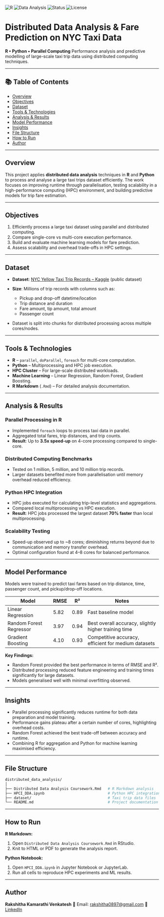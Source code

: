 ![R](https://img.shields.io/badge/Language-R-blue)
![Data Analysis](https://img.shields.io/badge/Domain-Distributed%20Data%20Analysis-orange)
![Status](https://img.shields.io/badge/Status-Completed-brightgreen)
![License](https://img.shields.io/badge/License-MIT-lightgrey)

# Distributed Data Analysis & Fare Prediction on NYC Taxi Data

**R • Python • Parallel Computing**
Performance analysis and predictive modelling of large-scale taxi trip data using distributed computing techniques.

---

## 📚 Table of Contents

* [Overview](#overview)
* [Objectives](#objectives)
* [Dataset](#dataset)
* [Tools & Technologies](#tools--technologies)
* [Analysis & Results](#analysis--results)
* [Model Performance](#model-performance)
* [Insights](#insights)
* [File Structure](#file-structure)
* [How to Run](#how-to-run)
* [Author](#author)

---

## Overview

This project applies **distributed data analysis** techniques in **R** and **Python** to process and analyse a large taxi trips dataset efficiently. The work focuses on improving runtime through parallelisation, testing scalability in a high-performance computing (HPC) environment, and building predictive models for trip fare estimation.

---

## Objectives

1. Efficiently process a large taxi dataset using parallel and distributed computing.
2. Compare single-core vs multi-core execution performance.
3. Build and evaluate machine learning models for fare prediction.
4. Assess scalability and overhead trade-offs in HPC settings.

---

## Dataset

* **Dataset**: [NYC Yellow Taxi Trip Records – Kaggle](https://www.kaggle.com/datasets/elemento/nyc-yellow-taxi-trip-data) (public dataset)
* **Size**: Millions of trip records with columns such as:

  * Pickup and drop-off datetime/location
  * Trip distance and duration
  * Fare amount, tip amount, total amount
  * Passenger count
* Dataset is split into chunks for distributed processing across multiple cores/nodes.

---

## Tools & Technologies

* **R** – `parallel`, `doParallel`, `foreach` for multi-core computation.
* **Python** – Multiprocessing and HPC job execution.
* **HPC Cluster** – For large-scale distributed workloads.
* **Machine Learning** – Linear Regression, Random Forest, Gradient Boosting.
* **R Markdown** (`.Rmd`) – For detailed analysis documentation.

---

## Analysis & Results

### Parallel Processing in R

* Implemented `foreach` loops to process taxi data in parallel.
* Aggregated total fares, trip distances, and trip counts.
* **Result**: Up to **3.5x speed-up** on 4-core processing compared to single-core.

### Distributed Computing Benchmarks

* Tested on 1 million, 5 million, and 10 million trip records.
* Larger datasets benefited more from parallelisation until memory overhead reduced efficiency.

### Python HPC Integration

* HPC jobs executed for calculating trip-level statistics and aggregations.
* Compared local multiprocessing vs HPC execution.
* **Result**: HPC jobs processed the largest dataset **70% faster** than local multiprocessing.

### Scalability Testing

* Speed-up observed up to \~8 cores; diminishing returns beyond due to communication and memory transfer overhead.
* Optimal configuration found at 4–8 cores for balanced performance.

---

## Model Performance

Models were trained to predict taxi fares based on trip distance, time, passenger count, and pickup/drop-off locations.

| Model                   | RMSE | R²   | Notes                                                |
| ----------------------- | ---- | ---- | ---------------------------------------------------- |
| Linear Regression       | 5.82 | 0.89 | Fast baseline model                                  |
| Random Forest Regressor | 3.97 | 0.94 | Best overall accuracy, slightly higher training time |
| Gradient Boosting       | 4.10 | 0.93 | Competitive accuracy, efficient for medium datasets  |

**Key Findings:**

* Random Forest provided the best performance in terms of RMSE and R².
* Distributed processing reduced feature engineering and training times significantly for large datasets.
* Models generalised well with minimal overfitting observed.

---

## Insights

* Parallel processing significantly reduces runtime for both data preparation and model training.
* Performance gains plateau after a certain number of cores, highlighting overhead costs.
* Random Forest achieved the best trade-off between accuracy and runtime.
* Combining R for aggregation and Python for machine learning maximised efficiency.

---

## File Structure

```bash
distributed_data_analysis/
│
├── Distributed Data Analysis Coursework.Rmd   # R Markdown analysis
├── HPCI_DDA.ipynb                             # Python HPC integration & modelling
├── dataset/                                   # Taxi trip data files
└── README.md                                  # Project documentation
```

---

## How to Run

**R Markdown:**

1. Open `Distributed Data Analysis Coursework.Rmd` in RStudio.
2. Knit to HTML or PDF to generate the analysis report.

**Python Notebook:**

1. Open `HPCI_DDA.ipynb` in Jupyter Notebook or JupyterLab.
2. Run all cells to reproduce HPC experiments and ML results.

---

## Author

**Rakshitha Kamarathi Venkatesh**
📧 Email: [rakshitha0897@gmail.com](mailto:rakshitha0897@gmail.com)
🔗 [LinkedIn](https://www.linkedin.com/in/rakshitha-venkatesh-6824b7306/)
